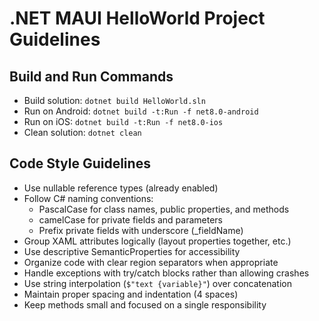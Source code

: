# .NET MAUI HelloWorld Project Guidelines

## Build and Run Commands
- Build solution: `dotnet build HelloWorld.sln`
- Run on Android: `dotnet build -t:Run -f net8.0-android`
- Run on iOS: `dotnet build -t:Run -f net8.0-ios`
- Clean solution: `dotnet clean`

## Code Style Guidelines
- Use nullable reference types (already enabled)
- Follow C# naming conventions:
  - PascalCase for class names, public properties, and methods
  - camelCase for private fields and parameters
  - Prefix private fields with underscore (_fieldName)
- Group XAML attributes logically (layout properties together, etc.)
- Use descriptive SemanticProperties for accessibility
- Organize code with clear region separators when appropriate
- Handle exceptions with try/catch blocks rather than allowing crashes
- Use string interpolation (`$"text {variable}"`) over concatenation
- Maintain proper spacing and indentation (4 spaces)
- Keep methods small and focused on a single responsibility